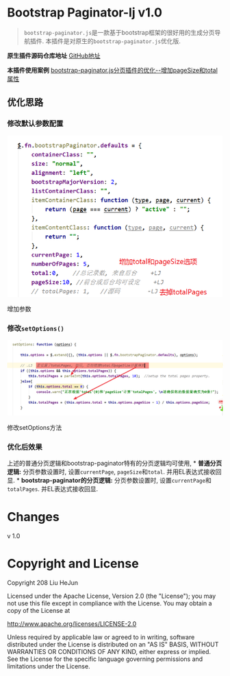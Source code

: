 Bootstrap Paginator-lj v1.0
===========================

>   `bootstrap-paginator.js`是一款基于bootstrap框架的很好用的生成分页导航插件.
>   本插件是对原生的`bootstrap-paginator.js`优化版.

**原生插件源码仓库地址**
[GitHub地址](https://github.com/lyonlai/bootstrap-paginator)

**本插件使用案例**
[bootstrap-paginator.js分页插件的优化--增加pageSize和total属性](http://www.jianshu.com/p/a4a969c885cf)

优化思路
--------

### 修改默认参数配置

![增加参数](media/cf483cda3a9632914f0663a3273fa30d.png)

增加参数

### 修改`setOptions()`

![修改setOptions方法](media/df9e8cfbd22991e7098a92524c875880.png)

修改setOptions方法

### 优化后效果

上述的普通分页逻辑和bootstrap-paginator特有的分页逻辑均可使用, \*
**普通分页逻辑:** 分页参数设置时, 设置`currentPage`, `pageSize`和`total`.
并用EL表达式接收回显. \* **bootstrap-paginator的分页逻辑:** 分页参数设置时,
设置`currentPage`和`totalPages`. 并EL表达式接收回显.

Changes
=======

v 1.0

Copyright and License
=====================

Copyright 208 Liu HeJun

Licensed under the Apache License, Version 2.0 (the "License"); you may not use
this file except in compliance with the License. You may obtain a copy of the
License at

<http://www.apache.org/licenses/LICENSE-2.0>

Unless required by applicable law or agreed to in writing, software distributed
under the License is distributed on an "AS IS" BASIS, WITHOUT WARRANTIES OR
CONDITIONS OF ANY KIND, either express or implied. See the License for the
specific language governing permissions and limitations under the License.

